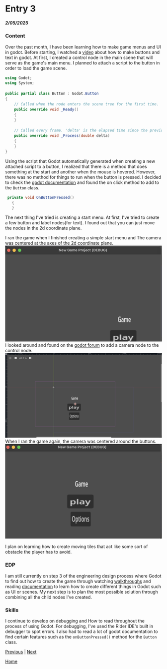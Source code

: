 # Entry 3
##### 2/05/2025

### Content
Over the past month, I have been learning how to make 
game menus and UI in godot. Before starting, I watched a [video](https://www.youtube.com/watch?v=vsKxB66_ngw) about how to make 
buttons and text in godot. 
At first, I created a control node in the main scene that will serve as the game's main menu.
I planned to attach a script to the button in order to load the game scene. 

```c#
using Godot;
using System;

public partial class Button : Godot.Button
{
	// Called when the node enters the scene tree for the first time.
	public override void _Ready()
	{
	}

	// Called every frame. 'delta' is the elapsed time since the previous frame.
	public override void _Process(double delta)
	{
	}
}
```
Using the script that Godot automatically generated when creating a new attached script to a button,
I realized that there is a method that does something at the start and another when the mouse is hovered. However, there was no method for things to run when the button is pressed.
I decided to check the [godot documentation](https://docs.godotengine.org/en/stable/classes/class_button.html) and found the on click method to add to the `Button` class. 
```c#
 private void OnButtonPressed()
   {
   }
```

The next thing I've tried is creating a start menu. At first, I've tried to create a few button and label nodes(for text). I found out that you can just move the nodes in the 2d coordinate plane. 

I ran the game when I finished creating a simple start menu and The camera was centered at the axes of the 2d coordinate plane.
![image](../images/no-camera.png)
I looked around and found on the [godot forum](https://godotforums.org/d/33200-how-to-get-the-center-of-the-screen) to add a camera node to the control node.
![image](../images/2dplane.png)
When I ran the game again, the camera was centered around the buttons.
![image](../images/centered.png)

I plan on learning how to create moving tiles that act like some sort of obstacle the player has to avoid.


### EDP
I am still currently on step 3 of the engineering design process where Godot to find out how to create the game through watching [walkthroughs](https://www.youtube.com/watch?v=vsKxB66_ngw)
and reading [documentation](https://docs.godotengine.org/en/3.0/getting_started/step_by_step/ui_main_menu.html) to learn how to create different things in Godot such as UI or scenes. My next step is to plan the most possible solution through combining all the child nodes I've created.

### Skills
I continue to develop on debugging and How to read throughout the process of using Godot. For debugging, I've used the Rider IDE's built in debugger to spot errors. I also had to read a lot of godot documentation to find certain features such as the `onButtonPressed()` method for the `Button`
 class.

[Previous](entry02.md) | [Next](entry04.md)

[Home](../README.md)